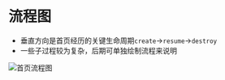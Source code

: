 # 流程图

- 垂直方向是首页经历的关键生命周期`create`->`resume`->`destroy`
- 一些子过程较为复杂，后期可单独绘制流程来说明

![首页流程图](https://os.alipayobjects.com/rmsportal/UeeiQlhhJpudqox.png)
